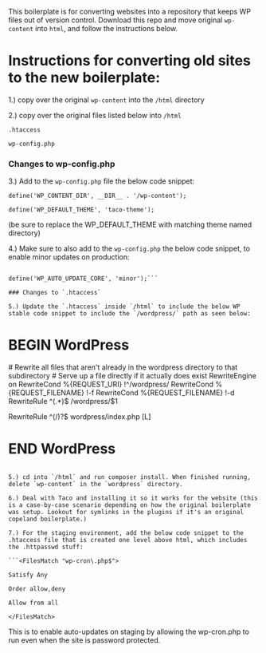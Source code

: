 This boilerplate is for converting websites into a repository that keeps WP files out of version control. Download this repo and move original `wp-content` into `html`, and follow the instructions below.

# Instructions for converting old sites to the new boilerplate:

1.) copy over the original `wp-content` into the `/html` directory

2.) copy over the original files listed below into `/html`

`.htaccess`

`wp-config.php`

### Changes to wp-config.php

3.) Add to the `wp-config.php` file the below code snippet:

```
define('WP_CONTENT_DIR', __DIR__ . '/wp-content');

define('WP_DEFAULT_THEME', 'taco-theme');
```

(be sure to replace the WP_DEFAULT_THEME with matching theme named directory)

4.) Make sure to also add to the `wp-config.php` the below code snippet, to enable minor updates on production:

```// Enable auto security updates

define('WP_AUTO_UPDATE_CORE', 'minor');```

### Changes to `.htaccess`

5.) Update the `.htaccess` inside `/html` to include the below WP stable code snippet to include the `/wordpress/` path as seen below:

```
# BEGIN WordPress
<IfModule mod_rewrite.c>
  # Rewrite all files that aren't already in the wordpress directory to that subdirectory
  # Serve up a file directly if it actually does exist
  RewriteEngine on
  RewriteCond %{REQUEST_URI} !^/wordpress/
  RewriteCond %{REQUEST_FILENAME} !-f
  RewriteCond %{REQUEST_FILENAME} !-d
  RewriteRule ^(.*)$ /wordpress/$1

  RewriteRule ^(/)?$ wordpress/index.php [L]
</IfModule>
# END WordPress
```

5.) cd into `/html` and run composer install. When finished running, delete `wp-content` in the `wordpress` directory.

6.) Deal with Taco and installing it so it works for the website (this is a case-by-case scenario depending on how the original boilerplate was setup. Lookout for symlinks in the plugins if it's an original copeland boilerplate.)

7.) For the staging environment, add the below code snippet to the .htaccess file that is created one level above html, which includes the .httpasswd stuff:

```<FilesMatch "wp-cron\.php$">

Satisfy Any

Order allow,deny

Allow from all

</FilesMatch>
```

This is to enable auto-updates on staging by allowing the wp-cron.php to run even when the site is password protected.






